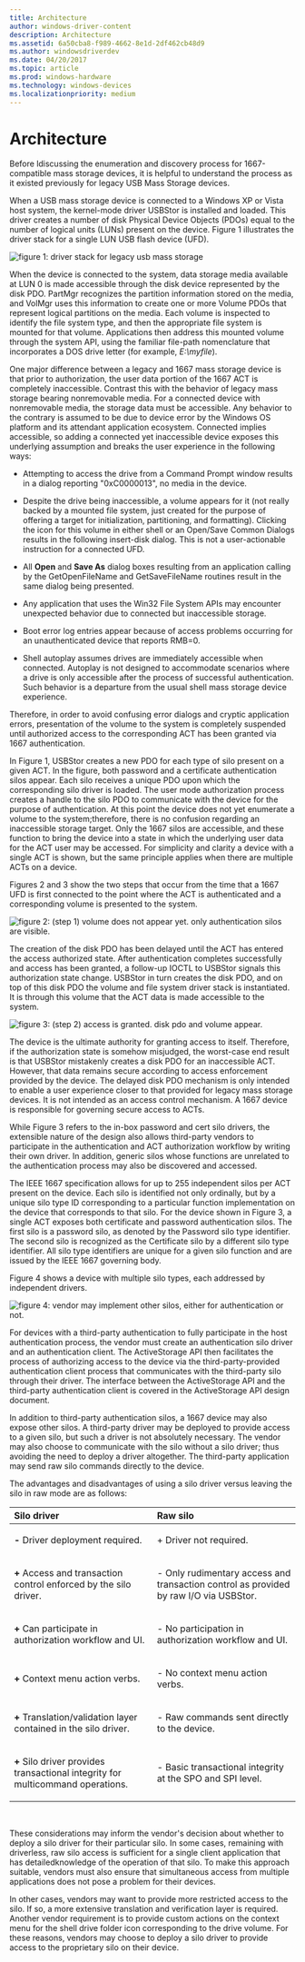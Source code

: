 ```yaml
---
title: Architecture
author: windows-driver-content
description: Architecture
ms.assetid: 6a50cba8-f989-4662-8e1d-2df462cb48d9
ms.author: windowsdriverdev
ms.date: 04/20/2017
ms.topic: article
ms.prod: windows-hardware
ms.technology: windows-devices
ms.localizationpriority: medium
---
```


# Architecture


Before ldiscussing the enumeration and discovery process for 1667-compatible mass storage devices, it is helpful to understand the process as it existed previously for legacy USB Mass Storage devices.

When a USB mass storage device is connected to a Windows XP or Vista host system, the kernel-mode driver USBStor is installed and loaded. This driver creates a number of disk Physical Device Objects (PDOs) equal to the number of logical units (LUNs) present on the device. Figure 1 illustrates the driver stack for a single LUN USB flash device (UFD).

![figure 1: driver stack for legacy usb mass storage](images/enhancedstorage-1.png)

When the device is connected to the system, data storage media available at LUN 0 is made accessible through the disk device represented by the disk PDO. PartMgr recognizes the partition information stored on the media, and VolMgr uses this information to create one or more Volume PDOs that represent logical partitions on the media. Each volume is inspected to identify the file system type, and then the appropriate file system is mounted for that volume. Applications then address this mounted volume through the system API, using the familiar file-path nomenclature that incorporates a DOS drive letter (for example, *E:\\myfile*).

One major difference between a legacy and 1667 mass storage device is that prior to authorization, the user data portion of the 1667 ACT is completely inaccessible. Contrast this with the behavior of legacy mass storage bearing nonremovable media. For a connected device with nonremovable media, the storage data must be accessible. Any behavior to the contrary is assumed to be due to device error by the Windows OS platform and its attendant application ecosystem. Connected implies accessible, so adding a connected yet inaccessible device exposes this underlying assumption and breaks the user experience in the following ways:

-   Attempting to access the drive from a Command Prompt window results in a dialog reporting "0xC0000013", no media in the device.

-   Despite the drive being inaccessible, a volume appears for it (not really backed by a mounted file system, just created for the purpose of offering a target for initialization, partitioning, and formatting). Clicking the icon for this volume in either shell or an Open/Save Common Dialogs results in the following insert-disk dialog. This is not a user-actionable instruction for a connected UFD.

-   All **Open** and **Save As** dialog boxes resulting from an application calling by the GetOpenFileName and GetSaveFileName routines result in the same dialog being presented.

-   Any application that uses the Win32 File System APIs may encounter unexpected behavior due to connected but inaccessible storage.

-   Boot error log entries appear because of access problems occurring for an unauthenticated device that reports RMB=0.

-   Shell autoplay assumes drives are immediately accessible when connected. Autoplay is not designed to accommodate scenarios where a drive is only accessible after the process of successful authentication. Such behavior is a departure from the usual shell mass storage device experience.

Therefore, in order to avoid confusing error dialogs and cryptic application errors, presentation of the volume to the system is completely suspended until authorized access to the corresponding ACT has been granted via 1667 authentication.

In Figure 1, USBStor creates a new PDO for each type of silo present on a given ACT. In the figure, both password and a certificate authentication silos appear. Each silo receives a unique PDO upon which the corresponding silo driver is loaded. The user mode authorization process creates a handle to the silo PDO to communicate with the device for the purpose of authentication. At this point the device does not yet enumerate a volume to the system;therefore, there is no confusion regarding an inaccessible storage target. Only the 1667 silos are accessible, and these function to bring the device into a state in which the underlying user data for the ACT user may be accessed. For simplicity and clarity a device with a single ACT is shown, but the same principle applies when there are multiple ACTs on a device.

Figures 2 and 3 show the two steps that occur from the time that a 1667 UFD is first connected to the point where the ACT is authenticated and a corresponding volume is presented to the system.

![figure 2: (step 1) volume does not appear yet. only authentication silos are visible.](images/enhancedstorage-2.png)

The creation of the disk PDO has been delayed until the ACT has entered the access authorized state. After authentication completes successfully and access has been granted, a follow-up IOCTL to USBStor signals this authorization state change. USBStor in turn creates the disk PDO, and on top of this disk PDO the volume and file system driver stack is instantiated. It is through this volume that the ACT data is made accessible to the system.

![figure 3: (step 2) access is granted. disk pdo and volume appear.](images/enhancedstorage-3.png)

The device is the ultimate authority for granting access to itself. Therefore, if the authorization state is somehow misjudged, the worst-case end result is that USBStor mistakenly creates a disk PDO for an inaccessible ACT. However, that data remains secure according to access enforcement provided by the device. The delayed disk PDO mechanism is only intended to enable a user experience closer to that provided for legacy mass storage devices. It is not intended as an access control mechanism. A 1667 device is responsible for governing secure access to ACTs.

While Figure 3 refers to the in-box password and cert silo drivers, the extensible nature of the design also allows third-party vendors to participate in the authentication and ACT authorization workflow by writing their own driver. In addition, generic silos whose functions are unrelated to the authentication process may also be discovered and accessed.

The IEEE 1667 specification allows for up to 255 independent silos per ACT present on the device. Each silo is identified not only ordinally, but by a unique silo type ID corresponding to a particular function implementation on the device that corresponds to that silo. For the device shown in Figure 3, a single ACT exposes both certificate and password authentication silos. The first silo is a password silo, as denoted by the Password silo type identifier. The second silo is recognized as the Certificate silo by a different silo type identifier. All silo type identifiers are unique for a given silo function and are issued by the IEEE 1667 governing body.

Figure 4 shows a device with multiple silo types, each addressed by independent drivers.

![figure 4: vendor may implement other silos, either for authentication or not.](images/enhancedstorage-4.png)

For devices with a third-party authentication to fully participate in the host authentication process, the vendor must create an authentication silo driver and an authentication client. The ActiveStorage API then facilitates the process of authorizing access to the device via the third-party-provided authentication client process that communicates with the third-party silo through their driver. The interface between the ActiveStorage API and the third-party authentication client is covered in the ActiveStorage API design document.

In addition to third-party authentication silos, a 1667 device may also expose other silos. A third-party driver may be deployed to provide access to a given silo, but such a driver is not absolutely necessary. The vendor may also choose to communicate with the silo without a silo driver; thus avoiding the need to deploy a driver altogether. The third-party application may send raw silo commands directly to the device.

The advantages and disadvantages of using a silo driver versus leaving the silo in raw mode are as follows:

<table>
<colgroup>
<col width="50%" />
<col width="50%" />
</colgroup>
<thead>
<tr class="header">
<th align="left">Silo driver</th>
<th align="left">Raw silo</th>
</tr>
</thead>
<tbody>
<tr class="odd">
<td align="left"><p><strong>-</strong> Driver deployment required.</p></td>
<td align="left"><p>+ Driver not required.</p></td>
</tr>
<tr class="even">
<td align="left"><p><strong>+</strong> Access and transaction control enforced by the silo driver.</p></td>
<td align="left"><p>- Only rudimentary access and transaction control as provided by raw I/O via USBStor.</p></td>
</tr>
<tr class="odd">
<td align="left"><p><strong>+</strong> Can participate in authorization workflow and UI.</p></td>
<td align="left"><p>- No participation in authorization workflow and UI.</p></td>
</tr>
<tr class="even">
<td align="left"><p><strong>+</strong> Context menu action verbs.</p></td>
<td align="left"><p>- No context menu action verbs.</p></td>
</tr>
<tr class="odd">
<td align="left"><p><strong>+</strong> Translation/validation layer contained in the silo driver.</p></td>
<td align="left"><p>- Raw commands sent directly to the device.</p></td>
</tr>
<tr class="even">
<td align="left"><p><strong>+</strong> Silo driver provides transactional integrity for multicommand operations.</p></td>
<td align="left"><p>- Basic transactional integrity at the SPO and SPI level.</p></td>
</tr>
</tbody>
</table>

 

These considerations may inform the vendor's decision about whether to deploy a silo driver for their particular silo. In some cases, remaining with driverless, raw silo access is sufficient for a single client application that has detailedknowledge of the operation of that silo. To make this approach suitable, vendors must also ensure that simultaneous access from multiple applications does not pose a problem for their devices.

In other cases, vendors may want to provide more restricted access to the silo. If so, a more extensive translation and verification layer is required. Another vendor requirement is to provide custom actions on the context menu for the shell drive folder icon corresponding to the drive volume. For these reasons, vendors may choose to deploy a silo driver to provide access to the proprietary silo on their device.

 

 




